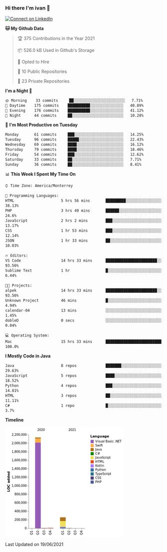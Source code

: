 ### Hi there I'm ivan 👋
[![Connect on LinkedIn](https://img.shields.io/badge/--linkedin?label=LinkedIn&logo=LinkedIn&style=social)](https://www.linkedin.com/in/ivanjtm)
<!--START_SECTION:waka-->
**🐱 My Github Data** 

> 🏆 375 Contributions in the Year 2021
 > 
> 📦 526.0 kB Used in Github's Storage 
 > 
> 💼 Opted to Hire
 > 
> 📜 10 Public Repositories 
 > 
> 🔑 23 Private Repositories  
 > 
**I'm a Night 🦉** 

```text
🌞 Morning    33 commits     ██░░░░░░░░░░░░░░░░░░░░░░░   7.71% 
🌆 Daytime    175 commits    ██████████░░░░░░░░░░░░░░░   40.89% 
🌃 Evening    176 commits    ██████████░░░░░░░░░░░░░░░   41.12% 
🌙 Night      44 commits     ██░░░░░░░░░░░░░░░░░░░░░░░   10.28%

```
📅 **I'm Most Productive on Tuesday** 

```text
Monday       61 commits     ███░░░░░░░░░░░░░░░░░░░░░░   14.25% 
Tuesday      96 commits     █████░░░░░░░░░░░░░░░░░░░░   22.43% 
Wednesday    69 commits     ████░░░░░░░░░░░░░░░░░░░░░   16.12% 
Thursday     79 commits     ████░░░░░░░░░░░░░░░░░░░░░   18.46% 
Friday       54 commits     ███░░░░░░░░░░░░░░░░░░░░░░   12.62% 
Saturday     33 commits     ██░░░░░░░░░░░░░░░░░░░░░░░   7.71% 
Sunday       36 commits     ██░░░░░░░░░░░░░░░░░░░░░░░   8.41%

```


📊 **This Week I Spent My Time On** 

```text
⌚︎ Time Zone: America/Monterrey

💬 Programming Languages: 
HTML                     5 hrs 56 mins       █████████░░░░░░░░░░░░░░░░   38.13% 
PHP                      3 hrs 49 mins       ██████░░░░░░░░░░░░░░░░░░░   24.6% 
JavaScript               2 hrs 2 mins        ███░░░░░░░░░░░░░░░░░░░░░░   13.17% 
CSS                      1 hr 53 mins        ███░░░░░░░░░░░░░░░░░░░░░░   12.14% 
JSON                     1 hr 33 mins        ██░░░░░░░░░░░░░░░░░░░░░░░   10.03%

🔥 Editors: 
VS Code                  14 hrs 33 mins      ███████████████████████░░   93.56% 
Sublime Text             1 hr                █░░░░░░░░░░░░░░░░░░░░░░░░   6.44%

🐱‍💻 Projects: 
alpek                    14 hrs 33 mins      ███████████████████████░░   93.56% 
Unknown Project          46 mins             █░░░░░░░░░░░░░░░░░░░░░░░░   4.94% 
calendar-04              13 mins             ░░░░░░░░░░░░░░░░░░░░░░░░░   1.45% 
dobleD                   0 secs              ░░░░░░░░░░░░░░░░░░░░░░░░░   0.04%

💻 Operating System: 
Mac                      15 hrs 33 mins      █████████████████████████   100.0%

```

**I Mostly Code in Java** 

```text
Java                     8 repos             ███████░░░░░░░░░░░░░░░░░░   29.63% 
JavaScript               5 repos             ████░░░░░░░░░░░░░░░░░░░░░   18.52% 
Python                   4 repos             ███░░░░░░░░░░░░░░░░░░░░░░   14.81% 
HTML                     3 repos             ██░░░░░░░░░░░░░░░░░░░░░░░   11.11% 
C#                       1 repo              █░░░░░░░░░░░░░░░░░░░░░░░░   3.7%

```


**Timeline**

![Chart not found](https://raw.githubusercontent.com/ivanjtm/ivanjtm/main/charts/bar_graph.png) 


 Last Updated on 19/06/2021
<!--END_SECTION:waka-->

<!--
<p align="center">
  <img src ="https://github-readme-stats.vercel.app/api?username=ivanjtm&show_icons=true&count_private=true&theme=default&hide_border=true&include_all_commits=true?count_private=true">
  <img src ="https://github-readme-stats.vercel.app/api/top-langs/?username=ivanjtm&layout=compact&hide_border=true&langs_count=50">
  <img src="https://github-readme-stats.vercel.app/api/wakatime?username=ivanjtm&hide_border=true"> 
</p>
-->
